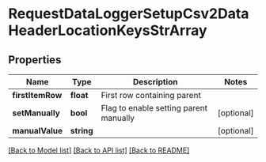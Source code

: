 # RequestDataLoggerSetupCsv2DataHeaderLocationKeysStrArray

## Properties
Name | Type | Description | Notes
------------ | ------------- | ------------- | -------------
**firstItemRow** | **float** | First row containing parent | 
**setManually** | **bool** | Flag to enable setting parent manually | [optional] 
**manualValue** | **string** |  | [optional] 

[[Back to Model list]](../README.md#documentation-for-models) [[Back to API list]](../README.md#documentation-for-api-endpoints) [[Back to README]](../README.md)


